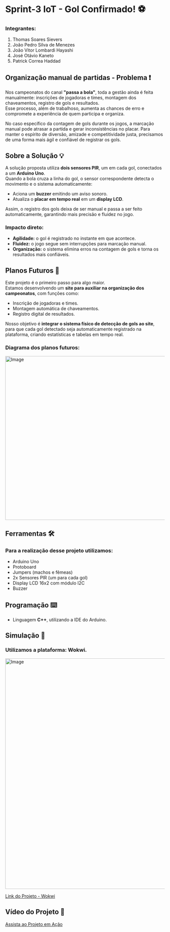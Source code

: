# Sprint-3 IoT - Gol Confirmado! ⚽

### Integrantes:
1. Thomas Soares Sievers  
2. João Pedro Silva de Menezes  
3. João Vitor Lombardi Hayashi  
4. José Otávio Kaneto  
5. Patrick Correa Haddad  

## Organização manual de partidas - Problema ❗
Nos campeonatos do canal **"passa a bola"**, toda a gestão ainda é feita manualmente: inscrições de jogadoras e times, montagem dos chaveamentos, registro de gols e resultados.  
Esse processo, além de trabalhoso, aumenta as chances de erro e compromete a experiência de quem participa e organiza.  

No caso específico da contagem de gols durante os jogos, a marcação manual pode atrasar a partida e gerar inconsistências no placar. Para manter o espírito de diversão, amizade e competitividade justa, precisamos de uma forma mais ágil e confiável de registrar os gols.

## Sobre a Solução 💡
A solução proposta utiliza **dois sensores PIR**, um em cada gol, conectados a um **Arduino Uno**.  
Quando a bola cruza a linha do gol, o sensor correspondente detecta o movimento e o sistema automaticamente:  
- Aciona um **buzzer** emitindo um aviso sonoro.  
- Atualiza o **placar em tempo real** em um **display LCD**.  

Assim, o registro dos gols deixa de ser manual e passa a ser feito automaticamente, garantindo mais precisão e fluidez no jogo.

### Impacto direto:
- **Agilidade:** o gol é registrado no instante em que acontece.  
- **Fluidez:** o jogo segue sem interrupções para marcação manual.  
- **Organização:** o sistema elimina erros na contagem de gols e torna os resultados mais confiáveis.  

## Planos Futuros 🚀
Este projeto é o primeiro passo para algo maior.  
Estamos desenvolvendo um **site para auxiliar na organização dos campeonatos**, com funções como:  
- Inscrição de jogadoras e times.  
- Montagem automática de chaveamentos.  
- Registro digital de resultados.  

Nosso objetivo é **integrar o sistema físico de detecção de gols ao site**, para que cada gol detectado seja automaticamente registrado na plataforma, criando estatísticas e tabelas em tempo real.

### Diagrama dos planos futuros:

<img width="547" height="518" alt="Image" src="https://github.com/user-attachments/assets/af08110a-18c9-4889-a0b3-aa9b11ee5ea8" />

## Ferramentas 🛠️
### Para a realização desse projeto utilizamos:
- Arduino Uno  
- Protoboard  
- Jumpers (machos e fêmeas)  
- 2x Sensores PIR (um para cada gol)  
- Display LCD 16x2 com módulo I2C  
- Buzzer  

## Programação ⌨️ 
- Linguagem **C++**, utilizando a IDE do Arduino.  

## Simulação 🔬
### Utilizamos a plataforma: **Wokwi**.  
<img width="841" height="729" alt="Image" src="https://github.com/user-attachments/assets/6da8e02f-57e9-4e39-8428-3a5f5edd0ea5" />
<br>  

[Link do Projeto - Wokwi](https://wokwi.com/projects/441577377092367361)  

## Vídeo do Projeto 🎥
[Assista ao Projeto em Ação](https://www.youtube.com/watch?v=lVWfVU7z4js)  
